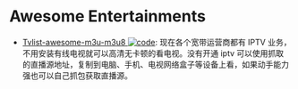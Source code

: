 # Awesome Entertainments

- [Tvlist-awesome-m3u-m3u8 ![code](https://ng-tech.icu/assets/code.svg)](https://github.com/imDazui/Tvlist-awesome-m3u-m3u8): 现在各个宽带运营商都有 IPTV 业务，不用安装有线电视就可以高清无卡顿的看电视。没有开通 iptv 可以使用抓取的直播源地址，复制到电脑、手机、电视网络盒子等设备上看，如果动手能力强也可以自己抓包获取直播源。
